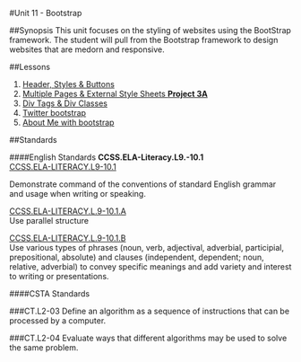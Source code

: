 #Unit 11 - Bootstrap

##Synopsis
This unit focuses on the styling of websites using the BootStrap framework. The student will pull from the Bootstrap framework to design websites that are medorn and responsive. 
 
##Lessons

1. [Header, Styles & Buttons](lessons/1-headerStyleButton)
2. [Multiple Pages & External Style Sheets **Project 3A**](lessons/2-pagesStyles)
3. [Div Tags & Div Classes](lessons/3-div)
4. [Twitter bootstrap](lessons/4-bootstrap)
5. [About Me with bootstrap](lessons/project-part-b)

##Standards

####English Standards
**CCSS.ELA-Literacy.L9.-10.1**  
[CCSS.ELA-LITERACY.L9-10.1](http://www.corestandards.org/ELA-Literacy/L/9-10/1/)

Demonstrate command of the conventions of standard English grammar and usage when writing or speaking.

[CCSS.ELA-LITERACY.L.9-10.1.A](http://www.corestandards.org/ELA-Literacy/L/9-10/1/a/)  
Use parallel structure

[CCSS.ELA-LITERACY.L.9-10.1.B](http://www.corestandards.org/ELA-Literacy/L/9-10/1/b/)  
Use various types of phrases (noun, verb, adjectival, adverbial, participial, prepositional, absolute) and clauses (independent, dependent; noun, relative, adverbial) to convey specific meanings and add variety and interest to writing or presentations.

####CSTA Standards

###CT.L2-03
Define an algorithm as a sequence of instructions that can be processed by a computer. 

###CT.L2-04
Evaluate ways that different algorithms may be used to solve the same problem. 


